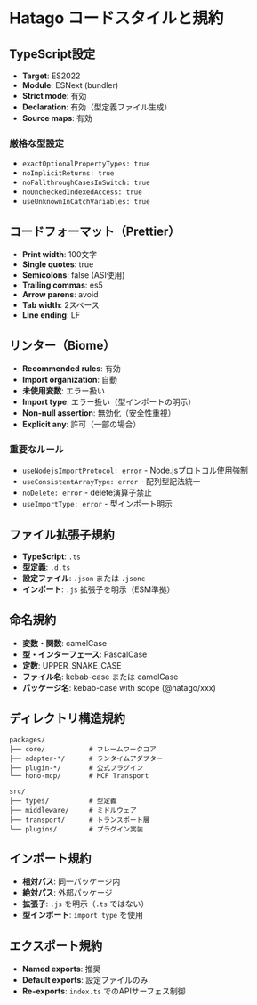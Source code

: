 # Hatago コードスタイルと規約

## TypeScript設定

- **Target**: ES2022
- **Module**: ESNext (bundler)
- **Strict mode**: 有効
- **Declaration**: 有効（型定義ファイル生成）
- **Source maps**: 有効

### 厳格な型設定

- `exactOptionalPropertyTypes: true`
- `noImplicitReturns: true`
- `noFallthroughCasesInSwitch: true`
- `noUncheckedIndexedAccess: true`
- `useUnknownInCatchVariables: true`

## コードフォーマット（Prettier）

- **Print width**: 100文字
- **Single quotes**: true
- **Semicolons**: false (ASI使用)
- **Trailing commas**: es5
- **Arrow parens**: avoid
- **Tab width**: 2スペース
- **Line ending**: LF

## リンター（Biome）

- **Recommended rules**: 有効
- **Import organization**: 自動
- **未使用変数**: エラー扱い
- **Import type**: エラー扱い（型インポートの明示）
- **Non-null assertion**: 無効化（安全性重視）
- **Explicit any**: 許可（一部の場合）

### 重要なルール

- `useNodejsImportProtocol: error` - Node.jsプロトコル使用強制
- `useConsistentArrayType: error` - 配列型記法統一
- `noDelete: error` - delete演算子禁止
- `useImportType: error` - 型インポート明示

## ファイル拡張子規約

- **TypeScript**: `.ts`
- **型定義**: `.d.ts`
- **設定ファイル**: `.json` または `.jsonc`
- **インポート**: `.js` 拡張子を明示（ESM準拠）

## 命名規約

- **変数・関数**: camelCase
- **型・インターフェース**: PascalCase
- **定数**: UPPER_SNAKE_CASE
- **ファイル名**: kebab-case または camelCase
- **パッケージ名**: kebab-case with scope (@hatago/xxx)

## ディレクトリ構造規約

```
packages/
├── core/           # フレームワークコア
├── adapter-*/      # ランタイムアダプター
├── plugin-*/       # 公式プラグイン
└── hono-mcp/       # MCP Transport

src/
├── types/          # 型定義
├── middleware/     # ミドルウェア
├── transport/      # トランスポート層
└── plugins/        # プラグイン実装
```

## インポート規約

- **相対パス**: 同一パッケージ内
- **絶対パス**: 外部パッケージ
- **拡張子**: `.js` を明示（`.ts` ではない）
- **型インポート**: `import type` を使用

## エクスポート規約

- **Named exports**: 推奨
- **Default exports**: 設定ファイルのみ
- **Re-exports**: `index.ts` でのAPIサーフェス制御
